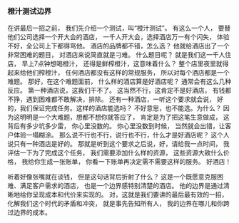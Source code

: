 ### 橙汁测试边界
在讲最后一招之前，
我们先介绍一个测试，叫“橙汁测试”。
有这么一个人，
要替他们公司选择一个开大会的酒店，
一千人开大会，选择酒店万一有个闪失，
体验不好，全公司上下都得骂他。
酒店的品牌都不错，怎么选？
他就给酒店出了一个非常困难的题目，
对酒店来说简直就是刁难。
什么题目呢？
就是我们这一千人住店，
早上7点钟想喝橙汁，
还得是鲜榨橙汁，这意味着什么？
整个店里夜里就得起来给他们榨橙汁，
任何酒店都没有这样的常规服务，
所以对每个酒店都是一个难题。
那好，在这个难题面前，
什么样的酒店算是好酒店呢？
通常会有这么几种反应。
第一种酒店说，这我们干不了。
这当然不行，这肯定不是好酒店，
有钱都不挣，遇到困难都不敢解决，排除。
还有一种酒店，一听这个要求就会说，
好的，我们保证完成任务。这样的酒店能选吗？
不好意思，也不能选。为什么？
因为这明明是一个大难题，想都不想你就答应了，
肯定是为了把这笔生意做成，
这背后有多少坑多少雷，
你心里没数的。
你心里没数到时候，
当然就会出错，让客户体验一塌糊涂。
那么说不行也不行，说行也不行，什么才是好酒店呢？
这个人说只有一种酒店是好的。
那就是听到这个要求之后说，好，请给我一点时间，
我评估一下为了完成这个任务，
我们需要添加什么样的资源，
这些资源大致什么价格，
我给你生成一张账单，
你看一下账单再决定需不需要这样的服务。
好酒店！

听着好像张嘴就在谈钱，
但是这句话背后折射了什么？
这是一个既愿意克服困难、满足客户需求的酒店，
也是一个边界感特别清楚的酒店。
他的边界是通过清晰地给你呈现成本和代价来实现的。
对，这就是我们要讲的最后最有效的一招，
化解我们这个时代的矛盾和冲突，
就是事先告知所有人，
我的边界在哪儿和你跨过边界的成本。